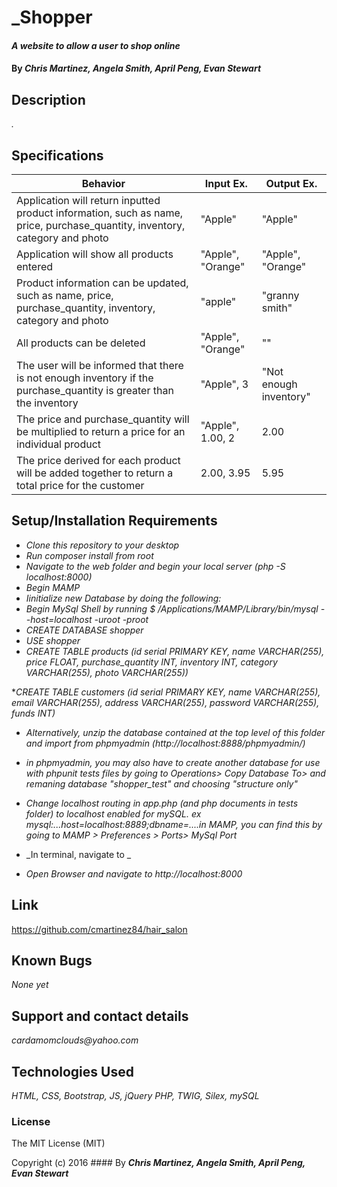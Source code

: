 # _Shopper

#### _A website to allow a user to shop online_

#### By _**Chris Martinez, Angela Smith, April Peng, Evan Stewart**_

## Description
_._


## Specifications
| Behavior | Input Ex. | Output Ex. |
| --- | --- | --- |
| Application will return inputted product information, such as name, price, purchase_quantity, inventory, category and photo | "Apple" | "Apple" |
| Application will show all products entered | "Apple", "Orange" | "Apple", "Orange"  |
| Product information can be updated, such as name, price, purchase_quantity, inventory, category and photo | "apple" | "granny smith" |
| All products can be deleted |  "Apple", "Orange"  | "" |
| The user will be informed that there is not enough inventory if the purchase_quantity is greater than the inventory |  "Apple", 3  | "Not enough inventory" |
| The price and purchase_quantity will be multiplied to return a price for an individual product |  "Apple", 1.00, 2 | 2.00 |
| The price derived for each product will be added together to return a total price for the customer |  2.00, 3.95 | 5.95 |



## Setup/Installation Requirements
* _Clone this repository to your desktop_
* _Run composer install from root_
* _Navigate to the web folder and begin your local server (php -S localhost:8000)_
 * _Begin MAMP_
* _Iinitialize new Database by doing the following:_
* _Begin MySql Shell by running $ /Applications/MAMP/Library/bin/mysql --host=localhost -uroot -proot_
* _CREATE DATABASE shopper_
* _USE shopper_
* _CREATE TABLE products (id serial PRIMARY KEY, name VARCHAR(255), price FLOAT, purchase_quantity INT, inventory INT, category VARCHAR(255), photo VARCHAR(255))_
<!-- * _CREATE TABLE clients(id, serial PRIMARY KEY, name VARCHAR(255), last_appointment VARCHAR(255), next_appointment VARCHAR(255))_ -->
*_CREATE TABLE customers (id serial PRIMARY KEY, name VARCHAR(255), email VARCHAR(255), address VARCHAR(255), password VARCHAR(255), funds INT)_



* _Alternatively, unzip the database contained at the top level of this folder and import from phpmyadmin (http://localhost:8888/phpmyadmin/)_
* _in phpmyadmin, you may also  have to create another database for use with phpunit tests files by going to Operations> Copy Database To> and remaning database "shopper_test" and choosing "structure only"_

* _Change localhost routing in app.php (and php documents in tests folder) to localhost enabled for mySQL. ex mysql:...host=localhost:8889;dbname=....in MAMP, you can find this by going to  MAMP > Preferences > Ports> MySql Port_
* _In terminal, navigate to _
* _Open Browser and navigate to http://localhost:8000_
## Link
https://github.com/cmartinez84/hair_salon

## Known Bugs
_None yet_

## Support and contact details
_cardamomclouds@yahoo.com_

## Technologies Used
_HTML,
CSS,
Bootstrap,
JS,
jQuery
PHP,
TWIG,
Silex,
mySQL_

### License
The MIT License (MIT)

Copyright (c) 2016 #### By _**Chris Martinez, Angela Smith, April Peng, Evan Stewart**_
